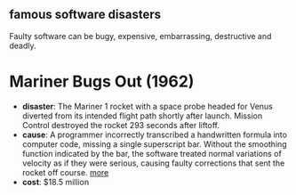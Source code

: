 famous software disasters
-----

Faulty software can be bugy, expensive, embarrassing, destructive and deadly.

# Mariner Bugs Out (1962)
* **disaster**: The Mariner 1 rocket with a space probe headed for Venus diverted from its intended flight path shortly after launch. Mission Control destroyed the rocket 293 seconds after liftoff.
* **cause**: A programmer incorrectly transcribed a handwritten formula into computer code, missing a single superscript bar. Without the smoothing function indicated by the bar, the software treated normal variations of velocity as if they were serious, causing faulty corrections that sent the rocket off course. [more](http://en.wikipedia.org/wiki/Mariner_1)
* **cost**: $18.5 million


